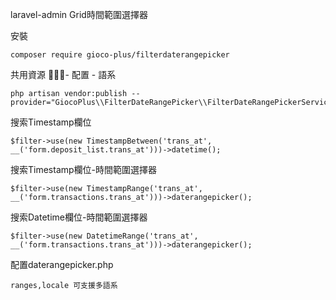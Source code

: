 laravel-admin Grid時間範圍選擇器

安裝
```
composer require gioco-plus/filterdaterangepicker
```

共用資源 - 配置 - 語系
```
php artisan vendor:publish --provider="GiocoPlus\\FilterDateRangePicker\\FilterDateRangePickerServiceProvider"
```

搜索Timestamp欄位
```
$filter->use(new TimestampBetween('trans_at', __('form.deposit_list.trans_at')))->datetime();
```
搜索Timestamp欄位-時間範圍選擇器
```
$filter->use(new TimestampRange('trans_at', __('form.transactions.trans_at')))->daterangepicker();
```
搜索Datetime欄位-時間範圍選擇器
```
$filter->use(new DatetimeRange('trans_at', __('form.transactions.trans_at')))->daterangepicker();
```

配置daterangepicker.php
```
ranges,locale 可支援多語系
```